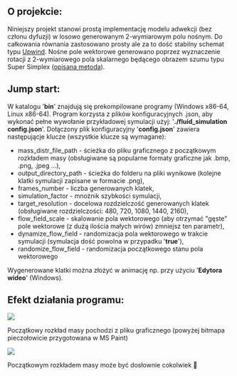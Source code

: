 ## O projekcie:
Niniejszy projekt stanowi prostą implementację modelu adwekcji (bez członu dyfuzji) w losowo generowanym 2-wymiarowym polu nośnym. Do całkowania równania zastosowano prosty ale za to dość stabilny schemat typu [Upwind](https://en.wikipedia.org/wiki/Upwind_scheme). Nośne pole wektorowe generowano poprzez wyznaczenie rotacji z 2-wymiarowego pola skalarnego będącego obrazem szumu typu Super Simplex ([opisana metoda](https://www.cs.ubc.ca/~rbridson/docs/bridson-siggraph2007-curlnoise.pdf)).

## Jump start:
W katalogu '**bin**' znajdują się prekompilowane programy (Windows x86-64, Linux x86-64).
Program korzysta z plików konfiguracyjnych .json, aby wykonać pełne wywołanie przykładowej symulacji użyj: '**./fluid_simulation config.json**'.
Dołączony plik konfiguracyjny '**config.json**' zawiera następującje klucze (wszystkie klucze są wymagane):
  - mass_distr_file_path - ścieżka do pliku graficznego z początkowym rozkładem masy (obsługiwane są popularne formaty graficzne jak .bmp, .png, .jpeg ...),
  - output_directory_path - ścieżka do folderu na pliki wynikowe (kolejne klatki symulacji zapisane w formacie .png),
  - frames_number - liczba generowanych klatek,
  - simulation_factor - mnożnik szybkości symulacji,
  - target_resolution - docelowa rozdzielczość generowanych klatek (obsługiwane rozdzielczości: 480, 720, 1080, 1440, 2160),
  - flow_field_scale - skalowanie pola wektorowego (aby otrzymać "gęste" pole wektorowe (z dużą ilościa małych wirów) zmniejsz ten parametr),
  - dynamize_flow_field - randomizacja pola wektorowego w trakcie symulacji (symulacja dość powolna w przypadku '**true**'),
  - randomize_flow_field - randomizacja początkowego stanu pola wektorowego

Wygenerowane klatki można złożyć w animację np. przy użyciu '**Edytora wideo**' (Windows).

## Efekt działania programu:
![](https://github.com/Michal-Szczygiel/fluid_simulation/blob/main/fluid_sim.gif)

Początkowy rozkład masy pochodzi z pliku graficznego (powyżej bitmapa pieczołowicie przygotowana w MS Paint)


![](https://github.com/Michal-Szczygiel/fluid_simulation/blob/main/fluid_sim_2.gif)

Początkowym rozkładem masy może być dosłownie cokolwiek 🎲
